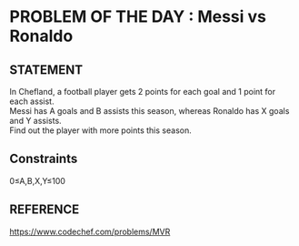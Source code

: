 # PROBLEM OF THE DAY : Messi vs Ronaldo

## STATEMENT 
In Chefland, a football player gets 2 points for each goal and 1 point for each assist.
<br>
Messi has A goals and B assists this season, whereas Ronaldo has X goals and Y assists.<br>
Find out the player with more points this season.

## Constraints
0≤A,B,X,Y≤100

## REFERENCE 

https://www.codechef.com/problems/MVR